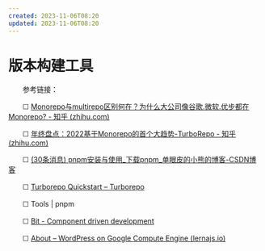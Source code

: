 ```yaml
---
created: 2023-11-06T08:20
updated: 2023-11-06T08:20
---
```

# 版本构建工具

　　参考链接：

　　☐ [Monorepo与multirepo区别何在？为什么大公司像谷歌.微软.优步都在Monorepo? - 知乎 (zhihu.com)](https://zhuanlan.zhihu.com/p/75078526)

　　☐ [年终盘点：2022基于Monorepo的首个大趋势-TurboRepo - 知乎 (zhihu.com)](https://zhuanlan.zhihu.com/p/456086040)

　　☐ [(30条消息) pnpm安装与使用_下载pnpm_单眼皮的小熊的博客-CSDN博客](https://blog.csdn.net/z858466/article/details/127780380)

　　☐ [Turborepo Quickstart – Turborepo](https://turbo.build/repo/docs)

　　☐ Tools \| pnpm

　　☐ [Bit - Component driven development](https://bit.dev/)

　　☐ [About – WordPress on Google Compute Engine (lernajs.io)](https://lernajs.io/?page_id=645)
